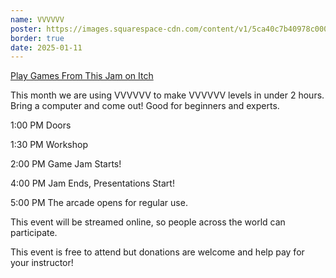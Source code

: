 ```yaml
---
name: VVVVVV
poster: https://images.squarespace-cdn.com/content/v1/5ca40c7b40978c0001458f5d/dc3e5aa2-40c5-4b4c-95e5-09b59796ed64/m2hgjcVVVVVV+-+Blake+Andrews.png?format=2500w
border: true
date: 2025-01-11
---
```

[Play Games From This Jam on Itch](https://itch.io/jam/vvvvvv-game-jam/entries)

This month we are using VVVVVV to make VVVVVV levels in under 2 hours. Bring a computer and come out! Good for beginners and experts.

1:00 PM Doors

1:30 PM Workshop

2:00 PM Game Jam Starts!

4:00 PM Jam Ends, Presentations Start!

5:00 PM The arcade opens for regular use.

This event will be streamed online, so people across the world can participate.

This event is free to attend but donations are welcome and help pay for your instructor! 
